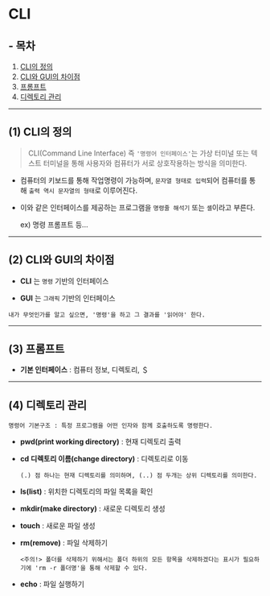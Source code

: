 # CLI

## - 목차
1. [CLI의 정의](#1-cli의-정의)
2. [CLI와 GUI의 차이점](#2-cli와-gui의-차이점)
3. [프롬프트](#3-프롬프트)
4. [디렉토리 관리](#4-디렉토리-관리)

---

## (1) CLI의 정의

> CLI(Command Line Interface) 즉 `'명령어 인터페이스'`는 가상 터미널 또는 텍스트 터미널을 통해 사용자와 컴퓨터가 서로 상호작용하는 방식을 의미한다.

- 컴퓨터의 키보드를 통해 작업명령이 가능하며, `문자열 형태로 입력`되어 컴퓨터를 통해 `출력 역시 문자열의 형태`로 이루어진다.

- 이와 같은 인터페이스를 제공하는 프로그램을 `명령줄 해석기` 또는 `셸`이라고 부른다.

  ex) 명령 프롬프트 등...

---

## (2) CLI와 GUI의 차이점

- **CLI** 는 `명령` 기반의 인터페이스

- **GUI** 는 `그래픽` 기반의 인터페이스

```
내가 무엇인가를 알고 싶으면, '명령'을 하고 그 결과를 '읽어야' 한다.
```

---

## (3) 프롬프트

- **기본 인터페이스** : 컴퓨터 정보, 디렉토리, ＄

---
## (4) 디렉토리 관리

```
명령어 기본구조 : 특정 프로그램을 어떤 인자와 함께 호출하도록 명령한다.
```

- **pwd(print working directory)** : 현재 디렉토리 출력

- **cd 디렉토리 이름(change directory)** : 디렉토리로 이동

  ```
  (.) 점 하나는 현재 디렉토리를 의미하며, (..) 점 두개는 상위 디렉토리를 의미한다.
  ```

- **ls(list)** : 위치한 디렉토리의 파일 목록을 확인

- **mkdir(make directory)** : 새로운 디렉토리 생성

- **touch** : 새로운 파일 생성

- **rm(remove)** : 파일 삭제하기

  ```
  <주의!> 폴더를 삭제하기 위해서는 폴더 하위의 모든 항목을 삭제하겠다는 표시가 필요하기에 'rm -r 폴더명'을 통해 삭제할 수 있다.
  ```

- **echo** : 파일 실행하기